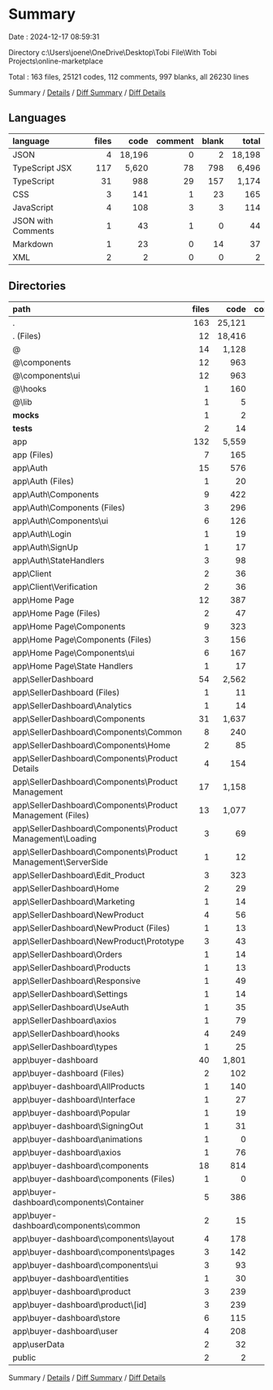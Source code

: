 # Summary

Date : 2024-12-17 08:59:31

Directory c:\\Users\\joene\\OneDrive\\Desktop\\Tobi File\\With Tobi Projects\\online-marketplace

Total : 163 files,  25121 codes, 112 comments, 997 blanks, all 26230 lines

Summary / [Details](details.md) / [Diff Summary](diff.md) / [Diff Details](diff-details.md)

## Languages
| language | files | code | comment | blank | total |
| :--- | ---: | ---: | ---: | ---: | ---: |
| JSON | 4 | 18,196 | 0 | 2 | 18,198 |
| TypeScript JSX | 117 | 5,620 | 78 | 798 | 6,496 |
| TypeScript | 31 | 988 | 29 | 157 | 1,174 |
| CSS | 3 | 141 | 1 | 23 | 165 |
| JavaScript | 4 | 108 | 3 | 3 | 114 |
| JSON with Comments | 1 | 43 | 1 | 0 | 44 |
| Markdown | 1 | 23 | 0 | 14 | 37 |
| XML | 2 | 2 | 0 | 0 | 2 |

## Directories
| path | files | code | comment | blank | total |
| :--- | ---: | ---: | ---: | ---: | ---: |
| . | 163 | 25,121 | 112 | 997 | 26,230 |
| . (Files) | 12 | 18,416 | 6 | 25 | 18,447 |
| @ | 14 | 1,128 | 3 | 143 | 1,274 |
| @\\components | 12 | 963 | 0 | 109 | 1,072 |
| @\\components\\ui | 12 | 963 | 0 | 109 | 1,072 |
| @\\hooks | 1 | 160 | 3 | 32 | 195 |
| @\\lib | 1 | 5 | 0 | 2 | 7 |
| __mocks__ | 1 | 2 | 1 | 1 | 4 |
| __tests__ | 2 | 14 | 3 | 5 | 22 |
| app | 132 | 5,559 | 99 | 823 | 6,481 |
| app (Files) | 7 | 165 | 3 | 25 | 193 |
| app\\Auth | 15 | 576 | 2 | 80 | 658 |
| app\\Auth (Files) | 1 | 20 | 2 | 4 | 26 |
| app\\Auth\\Components | 9 | 422 | 0 | 63 | 485 |
| app\\Auth\\Components (Files) | 3 | 296 | 0 | 37 | 333 |
| app\\Auth\\Components\\ui | 6 | 126 | 0 | 26 | 152 |
| app\\Auth\\Login | 1 | 19 | 0 | 2 | 21 |
| app\\Auth\\SignUp | 1 | 17 | 0 | 3 | 20 |
| app\\Auth\\StateHandlers | 3 | 98 | 0 | 8 | 106 |
| app\\Client | 2 | 36 | 1 | 10 | 47 |
| app\\Client\\Verification | 2 | 36 | 1 | 10 | 47 |
| app\\Home Page | 12 | 387 | 15 | 59 | 461 |
| app\\Home Page (Files) | 2 | 47 | 1 | 8 | 56 |
| app\\Home Page\\Components | 9 | 323 | 14 | 47 | 384 |
| app\\Home Page\\Components (Files) | 3 | 156 | 13 | 18 | 187 |
| app\\Home Page\\Components\\ui | 6 | 167 | 1 | 29 | 197 |
| app\\Home Page\\State Handlers | 1 | 17 | 0 | 4 | 21 |
| app\\SellerDashboard | 54 | 2,562 | 67 | 397 | 3,026 |
| app\\SellerDashboard (Files) | 1 | 11 | 0 | 1 | 12 |
| app\\SellerDashboard\\Analytics | 1 | 14 | 0 | 2 | 16 |
| app\\SellerDashboard\\Components | 31 | 1,637 | 47 | 258 | 1,942 |
| app\\SellerDashboard\\Components\\Common | 8 | 240 | 1 | 39 | 280 |
| app\\SellerDashboard\\Components\\Home | 2 | 85 | 0 | 13 | 98 |
| app\\SellerDashboard\\Components\\Product Details | 4 | 154 | 4 | 25 | 183 |
| app\\SellerDashboard\\Components\\Product Management | 17 | 1,158 | 42 | 181 | 1,381 |
| app\\SellerDashboard\\Components\\Product Management (Files) | 13 | 1,077 | 42 | 166 | 1,285 |
| app\\SellerDashboard\\Components\\Product Management\\Loading | 3 | 69 | 0 | 13 | 82 |
| app\\SellerDashboard\\Components\\Product Management\\ServerSide | 1 | 12 | 0 | 2 | 14 |
| app\\SellerDashboard\\Edit_Product | 3 | 323 | 3 | 49 | 375 |
| app\\SellerDashboard\\Home | 2 | 29 | 1 | 12 | 42 |
| app\\SellerDashboard\\Marketing | 1 | 14 | 0 | 2 | 16 |
| app\\SellerDashboard\\NewProduct | 4 | 56 | 0 | 9 | 65 |
| app\\SellerDashboard\\NewProduct (Files) | 1 | 13 | 0 | 2 | 15 |
| app\\SellerDashboard\\NewProduct\\Prototype | 3 | 43 | 0 | 7 | 50 |
| app\\SellerDashboard\\Orders | 1 | 14 | 0 | 2 | 16 |
| app\\SellerDashboard\\Products | 1 | 13 | 0 | 2 | 15 |
| app\\SellerDashboard\\Responsive | 1 | 49 | 0 | 13 | 62 |
| app\\SellerDashboard\\Settings | 1 | 14 | 0 | 2 | 16 |
| app\\SellerDashboard\\UseAuth | 1 | 35 | 0 | 5 | 40 |
| app\\SellerDashboard\\axios | 1 | 79 | 9 | 11 | 99 |
| app\\SellerDashboard\\hooks | 4 | 249 | 7 | 29 | 285 |
| app\\SellerDashboard\\types | 1 | 25 | 0 | 0 | 25 |
| app\\buyer-dashboard | 40 | 1,801 | 11 | 246 | 2,058 |
| app\\buyer-dashboard (Files) | 2 | 102 | 0 | 15 | 117 |
| app\\buyer-dashboard\\AllProducts | 1 | 140 | 0 | 12 | 152 |
| app\\buyer-dashboard\\Interface | 1 | 27 | 0 | 3 | 30 |
| app\\buyer-dashboard\\Popular | 1 | 19 | 2 | 4 | 25 |
| app\\buyer-dashboard\\SigningOut | 1 | 31 | 0 | 7 | 38 |
| app\\buyer-dashboard\\animations | 1 | 0 | 0 | 1 | 1 |
| app\\buyer-dashboard\\axios | 1 | 76 | 0 | 16 | 92 |
| app\\buyer-dashboard\\components | 18 | 814 | 4 | 100 | 918 |
| app\\buyer-dashboard\\components (Files) | 1 | 0 | 3 | 1 | 4 |
| app\\buyer-dashboard\\components\\Container | 5 | 386 | 1 | 40 | 427 |
| app\\buyer-dashboard\\components\\common | 2 | 15 | 0 | 4 | 19 |
| app\\buyer-dashboard\\components\\layout | 4 | 178 | 0 | 19 | 197 |
| app\\buyer-dashboard\\components\\pages | 3 | 142 | 0 | 21 | 163 |
| app\\buyer-dashboard\\components\\ui | 3 | 93 | 0 | 15 | 108 |
| app\\buyer-dashboard\\entities | 1 | 30 | 0 | 0 | 30 |
| app\\buyer-dashboard\\product | 3 | 239 | 3 | 28 | 270 |
| app\\buyer-dashboard\\product\\[id] | 3 | 239 | 3 | 28 | 270 |
| app\\buyer-dashboard\\store | 6 | 115 | 2 | 33 | 150 |
| app\\buyer-dashboard\\user | 4 | 208 | 0 | 27 | 235 |
| app\\userData | 2 | 32 | 0 | 6 | 38 |
| public | 2 | 2 | 0 | 0 | 2 |

Summary / [Details](details.md) / [Diff Summary](diff.md) / [Diff Details](diff-details.md)